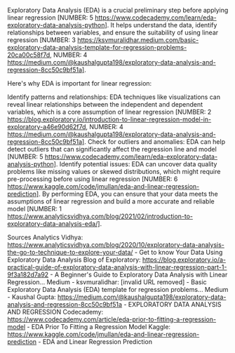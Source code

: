 Exploratory Data Analysis (EDA) is a crucial preliminary step before applying linear regression [NUMBER: 5 https://www.codecademy.com/learn/eda-exploratory-data-analysis-python]. It helps understand the data, identify relationships between variables, and ensure the suitability of using linear regression [NUMBER: 3 https://ksvmuralidhar.medium.com/basic-exploratory-data-analysis-template-for-regression-problems-20ca00c58f7d, NUMBER: 4 https://medium.com/@kaushalgupta198/exploratory-data-analysis-and-regression-8cc50c9bf51a].

Here's why EDA is important for linear regression:

Identify patterns and relationships: EDA techniques like visualizations can reveal linear relationships between the independent and dependent variables, which is a core assumption of linear regression [NUMBER: 2 https://blog.exploratory.io/introduction-to-linear-regression-model-in-exploratory-a46e90d62f7d, NUMBER: 4 https://medium.com/@kaushalgupta198/exploratory-data-analysis-and-regression-8cc50c9bf51a].
Check for outliers and anomalies: EDA can help detect outliers that can significantly affect the regression line and model [NUMBER: 5 https://www.codecademy.com/learn/eda-exploratory-data-analysis-python].
Identify potential issues: EDA can uncover data quality problems like missing values or skewed distributions, which might require pre-processing before using linear regression [NUMBER: 6 https://www.kaggle.com/code/jmullan/eda-and-linear-regression-prediction].
By performing EDA, you can ensure that your data meets the assumptions of linear regression and build a more accurate and reliable model [NUMBER: 1 https://www.analyticsvidhya.com/blog/2021/02/introduction-to-exploratory-data-analysis-eda/].

Sources
Analytics Vidhya: https://www.analyticsvidhya.com/blog/2020/10/exploratory-data-analysis-the-go-to-technique-to-explore-your-data/ - Get to know Your Data Using Exploratory Data Analysis
Blog of Exploratory: https://blog.exploratory.io/a-practical-guide-of-exploratory-data-analysis-with-linear-regression-part-1-9f3a182d7a92 - A Beginner's Guide to Exploratory Data Analysis with Linear Regression...
Medium - ksvmuralidhar: [invalid URL removed] - Basic Exploratory Data Analysis (EDA) template for regression problems...
Medium - Kaushal Gupta: https://medium.com/@kaushalgupta198/exploratory-data-analysis-and-regression-8cc50c9bf51a - EXPLORATORY DATA ANALYSIS AND REGRESSION
Codecademy: https://www.codecademy.com/article/eda-prior-to-fitting-a-regression-model - EDA Prior To Fitting a Regression Model
Kaggle: https://www.kaggle.com/code/jmullan/eda-and-linear-regression-prediction - EDA and Linear Regression Prediction
